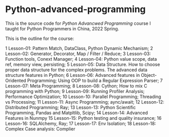 # Python-advanced-programming

This is the source code for *Python Advancwed Programming* course I taught for Python Programmers in China, 2022 Spring. 

This is the outline for the course: 

1  Lesson-01: Pattern Match, DataClass, Python Dynamic Mechanism;
2  Lesson-02: Generator, Decorator, Map / Filter / Reduce; 
3  Lesson-03: Function tools, Conext Manager; 
4  Lesson-04: Python value scope, data ref, memory view, persisting; 
5  Lesson-05: Data Structure. How to choose proper data structure for the complex problems. The advanced data structure features in Python; 
6  Lesson-06: Advanced features in Object-Oridented Programming; Using OOP to build a Regular Expression Parser; 
7  Lesson-07: Meta Programming; 
8  Lesson-08: Cython; How to mix C programming with Python; 
9  Lesson-09: Running Profiler Analysis; Performance Optimization; 
10 Lesson-10: Parallel Programming; Threading vs Processing; 
11 Lesson-11: Async Programming; aync/await; 
12 Lesson-12: Distributed Programming; Ray; 
13 Lesson-13: Python Scientific Programming,  Pandas and Matpltlib, Scipy; 
14 Lesson-14: Advanced Features in Nunmpy
15 Lesson-15: Python testing and quality insurance; 
16 Lesson-16: SQLAlchemy, Ray; 
17 Lesson-17: Env Isolation; 
18 Lesson-18: Complex Case analysis: Complier 

